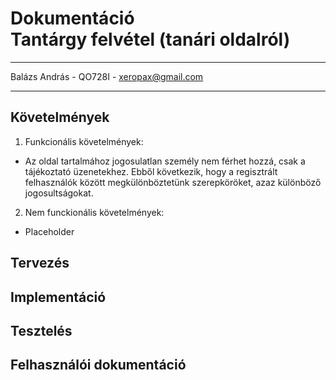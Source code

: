 # Dokumentáció </br>Tantárgy felvétel (tanári oldalról)

------

Balázs András - QO728I - xeropax@gmail.com

------

## Követelmények
1. Funkcionális követelmények:
* Az oldal tartalmához jogosulatlan személy nem férhet hozzá, csak a tájékoztató üzenetekhez. Ebből következik, hogy a regisztrált felhasználók között megkülönböztetünk szerepköröket, azaz különböző jogosultságokat.
2. Nem funckionális követelmények:
* Placeholder

## Tervezés
## Implementáció
## Tesztelés
## Felhasználói dokumentáció

